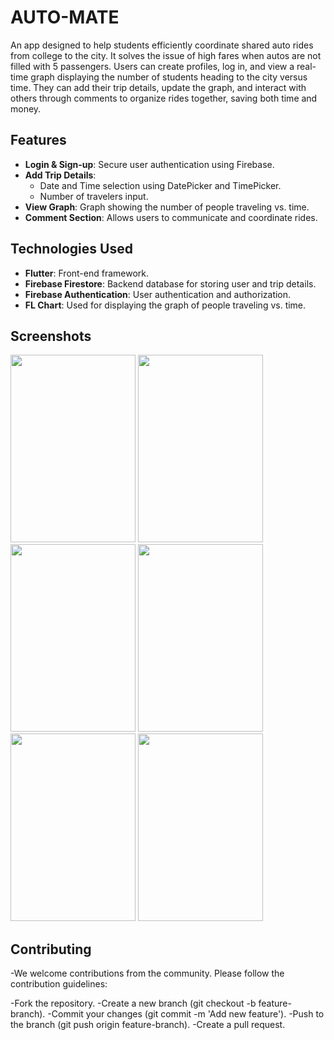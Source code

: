 # AUTO-MATE
An app designed to help students efficiently coordinate shared auto rides from college to the city. It solves the issue of high fares when autos are not filled with 5 passengers. Users can create profiles, log in, and view a real-time graph displaying the number of students heading to the city versus time. They can add their trip details, update the graph, and interact with others through comments to organize rides together, saving both time and money.

## Features
- **Login & Sign-up**: Secure user authentication using Firebase.
- **Add Trip Details**: 
  - Date and Time selection using DatePicker and TimePicker.
  - Number of travelers input.
- **View Graph**: Graph showing the number of people traveling vs. time.
- **Comment Section**: Allows users to communicate and coordinate rides.


## Technologies Used
- **Flutter**: Front-end framework.
- **Firebase Firestore**: Backend database for storing user and trip details.
- **Firebase Authentication**: User authentication and authorization.
- **FL Chart**: Used for displaying the graph of people traveling vs. time.

## Screenshots

<img src="https://github.com/user-attachments/assets/d4cc54e5-141e-4ed9-85e0-6ff34bdfddb8" width="200" height="300">
<img src="https://github.com/user-attachments/assets/ef606663-4b8c-4d5a-a680-0a1d333f34fa" width="200" height="300">
<img src="https://github.com/user-attachments/assets/88ce65b3-0e17-473f-86a5-5b737a7b1d7b" width="200" height="300">
<img src="https://github.com/user-attachments/assets/f53c7716-0061-47fc-be8e-11850f42cdcc" width="200" height="300">
<img src="https://github.com/user-attachments/assets/3a09712a-0633-4c79-bfb1-825de53591ca" width="200" height="300">
<img src="https://github.com/user-attachments/assets/ac3288e0-7694-4189-af9c-90a8235d0455" width="200" height="300">



## Contributing
-We welcome contributions from the community. Please follow the contribution guidelines:

-Fork the repository.
-Create a new branch (git checkout -b feature-branch).
-Commit your changes (git commit -m 'Add new feature').
-Push to the branch (git push origin feature-branch).
-Create a pull request.






